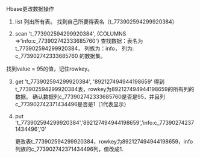 Hbase更改数据操作

1. list 列出所有表。
   找到自己所要得表名（t_773902594299920384）

2. scan 't_773902594299920384', {COLUMNS =>'info:c_773902742333685760'}
查找数据：表名为t_773902594299920384， 列族为：info， 列为: c_773902742333685760 的数据集。

<!--
	scan 't_773902594299920384'
	查找数据：表名为t_773902594299920384, 所有列族，所有列的数据集。
-->

找到value = 95的值，记住rowkey。

3. get 't_773902594299920384', '892127494944198659'
   得到t_773902594299920384表，rowkey为892127494944198659的所有列的数据。
   确认数据列c_773902742333685760是否是95，并且列c_773902742371434496是否是1（1代表显示）

   <!--
	get 't_773902594299920384', '892127494944198659', {COLUMN => 'info:c_773902742333685760'}
	得到t_773902594299920384表，rowkey为892127494944198659的info列族，c_773902742333685760列的数据。
	-->
4.  put 't_773902594299920384','892127494944198659','info:c_773902742371434496','0'

	更改表t_773902594299920384，rowkey为892127494944198659，info列族的c_773902742371434496列，值改成1.

